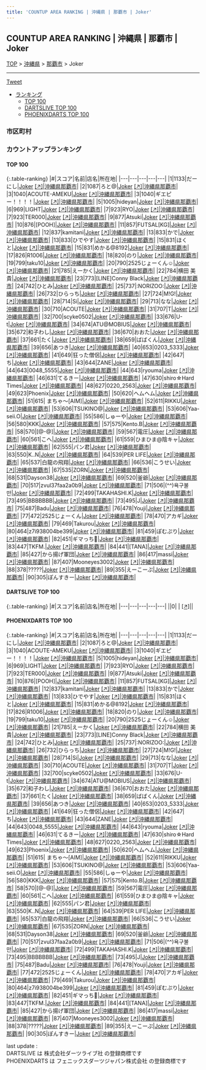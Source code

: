 ```yaml
---
title: 'COUNTUP AREA RANKING | 沖縄県 | 那覇市 | Joker'
---
```

## COUNTUP AREA RANKING | 沖縄県 | 那覇市 | Joker

[TOP](/darts/rank/) > [沖縄県](/darts/rank/沖縄県/) > [那覇市](/darts/rank/沖縄県/那覇市/) > Joker

___

<a href="https://twitter.com/share?ref_src=twsrc%5Etfw" data-text="COUNTUP AREA RANKING | 沖縄県那覇市Joker" class="twitter-share-button" data-hashtags="DARTSLIVE,PHOENIXDARTS,darts,ダーツ" data-show-count="false">Tweet</a>

* [ランキング](#カウントアップランキング)
    * [TOP 100](#top-100)
    * [DARTSLIVE TOP 100](#dartslive-top-100)
    * [PHOENIXDARTS TOP 100](#phoenixdarts-top-100)

### 市区町村

<ul>

</ul>

### カウントアップランキング

#### TOP 100



{:.table-ranking}
|#|スコア|名前|店名|所在地|
|---|---|---|---|---|
|1|1133|<span class="rank-name-pd">だーにし</span>|<a href="/darts/rank/shops/41122.html">Joker</a> <a href="https://vs.phoenixdarts.com/jp/shop/shopDetailInfo/s_41122?s_seq=41122">[↗]</a>|<a href="/darts/rank/沖縄県/那覇市">沖縄県那覇市</a>|
|2|1087|<span class="rank-name-pd">ろと@</span>|<a href="/darts/rank/shops/41122.html">Joker</a> <a href="https://vs.phoenixdarts.com/jp/shop/shopDetailInfo/s_41122?s_seq=41122">[↗]</a>|<a href="/darts/rank/沖縄県/那覇市">沖縄県那覇市</a>|
|3|1040|<span class="rank-name-pd">ACOUTE-AMEKU</span>|<a href="/darts/rank/shops/41122.html">Joker</a> <a href="https://vs.phoenixdarts.com/jp/shop/shopDetailInfo/s_41122?s_seq=41122">[↗]</a>|<a href="/darts/rank/沖縄県/那覇市">沖縄県那覇市</a>|
|3|1040|<span class="rank-name-pd">ギエピー！！！！</span>|<a href="/darts/rank/shops/41122.html">Joker</a> <a href="https://vs.phoenixdarts.com/jp/shop/shopDetailInfo/s_41122?s_seq=41122">[↗]</a>|<a href="/darts/rank/沖縄県/那覇市">沖縄県那覇市</a>|
|5|1005|<span class="rank-name-pd">hideyan</span>|<a href="/darts/rank/shops/41122.html">Joker</a> <a href="https://vs.phoenixdarts.com/jp/shop/shopDetailInfo/s_41122?s_seq=41122">[↗]</a>|<a href="/darts/rank/沖縄県/那覇市">沖縄県那覇市</a>|
|6|969|<span class="rank-name-pd">LIGHT</span>|<a href="/darts/rank/shops/41122.html">Joker</a> <a href="https://vs.phoenixdarts.com/jp/shop/shopDetailInfo/s_41122?s_seq=41122">[↗]</a>|<a href="/darts/rank/沖縄県/那覇市">沖縄県那覇市</a>|
|7|923|<span class="rank-name-pd">RYO</span>|<a href="/darts/rank/shops/41122.html">Joker</a> <a href="https://vs.phoenixdarts.com/jp/shop/shopDetailInfo/s_41122?s_seq=41122">[↗]</a>|<a href="/darts/rank/沖縄県/那覇市">沖縄県那覇市</a>|
|7|923|<span class="rank-name-pd">TER000</span>|<a href="/darts/rank/shops/41122.html">Joker</a> <a href="https://vs.phoenixdarts.com/jp/shop/shopDetailInfo/s_41122?s_seq=41122">[↗]</a>|<a href="/darts/rank/沖縄県/那覇市">沖縄県那覇市</a>|
|9|877|<span class="rank-name-pd">Atsuki</span>|<a href="/darts/rank/shops/41122.html">Joker</a> <a href="https://vs.phoenixdarts.com/jp/shop/shopDetailInfo/s_41122?s_seq=41122">[↗]</a>|<a href="/darts/rank/沖縄県/那覇市">沖縄県那覇市</a>|
|10|876|<span class="rank-name-pd">[POOH]</span>|<a href="/darts/rank/shops/41122.html">Joker</a> <a href="https://vs.phoenixdarts.com/jp/shop/shopDetailInfo/s_41122?s_seq=41122">[↗]</a>|<a href="/darts/rank/沖縄県/那覇市">沖縄県那覇市</a>|
|11|857|<span class="rank-name-pd">FUTSAL[KG]</span>|<a href="/darts/rank/shops/41122.html">Joker</a> <a href="https://vs.phoenixdarts.com/jp/shop/shopDetailInfo/s_41122?s_seq=41122">[↗]</a>|<a href="/darts/rank/沖縄県/那覇市">沖縄県那覇市</a>|
|12|837|<span class="rank-name-pd">kamitani</span>|<a href="/darts/rank/shops/41122.html">Joker</a> <a href="https://vs.phoenixdarts.com/jp/shop/shopDetailInfo/s_41122?s_seq=41122">[↗]</a>|<a href="/darts/rank/沖縄県/那覇市">沖縄県那覇市</a>|
|13|833|<span class="rank-name-pd">かで</span>|<a href="/darts/rank/shops/41122.html">Joker</a> <a href="https://vs.phoenixdarts.com/jp/shop/shopDetailInfo/s_41122?s_seq=41122">[↗]</a>|<a href="/darts/rank/沖縄県/那覇市">沖縄県那覇市</a>|
|13|833|<span class="rank-name-pd">ひでやす</span>|<a href="/darts/rank/shops/41122.html">Joker</a> <a href="https://vs.phoenixdarts.com/jp/shop/shopDetailInfo/s_41122?s_seq=41122">[↗]</a>|<a href="/darts/rank/沖縄県/那覇市">沖縄県那覇市</a>|
|15|831|<span class="rank-name-pd">ほくと</span>|<a href="/darts/rank/shops/41122.html">Joker</a> <a href="https://vs.phoenixdarts.com/jp/shop/shopDetailInfo/s_41122?s_seq=41122">[↗]</a>|<a href="/darts/rank/沖縄県/那覇市">沖縄県那覇市</a>|
|15|831|<span class="rank-name-pd">めかる@8192</span>|<a href="/darts/rank/shops/41122.html">Joker</a> <a href="https://vs.phoenixdarts.com/jp/shop/shopDetailInfo/s_41122?s_seq=41122">[↗]</a>|<a href="/darts/rank/沖縄県/那覇市">沖縄県那覇市</a>|
|17|826|<span class="rank-name-pd">R1006</span>|<a href="/darts/rank/shops/41122.html">Joker</a> <a href="https://vs.phoenixdarts.com/jp/shop/shopDetailInfo/s_41122?s_seq=41122">[↗]</a>|<a href="/darts/rank/沖縄県/那覇市">沖縄県那覇市</a>|
|18|820|<span class="rank-name-pd">のり</span>|<a href="/darts/rank/shops/41122.html">Joker</a> <a href="https://vs.phoenixdarts.com/jp/shop/shopDetailInfo/s_41122?s_seq=41122">[↗]</a>|<a href="/darts/rank/沖縄県/那覇市">沖縄県那覇市</a>|
|19|799|<span class="rank-name-pd">taku10</span>|<a href="/darts/rank/shops/41122.html">Joker</a> <a href="https://vs.phoenixdarts.com/jp/shop/shopDetailInfo/s_41122?s_seq=41122">[↗]</a>|<a href="/darts/rank/沖縄県/那覇市">沖縄県那覇市</a>|
|20|790|<span class="rank-name-pd">2525じょーくん☺︎</span>|<a href="/darts/rank/shops/41122.html">Joker</a> <a href="https://vs.phoenixdarts.com/jp/shop/shopDetailInfo/s_41122?s_seq=41122">[↗]</a>|<a href="/darts/rank/沖縄県/那覇市">沖縄県那覇市</a>|
|21|785|<span class="rank-name-pd">えーかく</span>|<a href="/darts/rank/shops/41122.html">Joker</a> <a href="https://vs.phoenixdarts.com/jp/shop/shopDetailInfo/s_41122?s_seq=41122">[↗]</a>|<a href="/darts/rank/沖縄県/那覇市">沖縄県那覇市</a>|
|22|784|<span class="rank-name-pd"><span class="pro-icon-pd"></span>横田 美貴</span>|<a href="/darts/rank/shops/41122.html">Joker</a> <a href="https://vs.phoenixdarts.com/jp/shop/shopDetailInfo/s_41122?s_seq=41122">[↗]</a>|<a href="/darts/rank/沖縄県/那覇市">沖縄県那覇市</a>|
|23|773|<span class="rank-name-pd">[LINE]Conny Black</span>|<a href="/darts/rank/shops/41122.html">Joker</a> <a href="https://vs.phoenixdarts.com/jp/shop/shopDetailInfo/s_41122?s_seq=41122">[↗]</a>|<a href="/darts/rank/沖縄県/那覇市">沖縄県那覇市</a>|
|24|742|<span class="rank-name-pd">ひとみ</span>|<a href="/darts/rank/shops/41122.html">Joker</a> <a href="https://vs.phoenixdarts.com/jp/shop/shopDetailInfo/s_41122?s_seq=41122">[↗]</a>|<a href="/darts/rank/沖縄県/那覇市">沖縄県那覇市</a>|
|25|737|<span class="rank-name-pd">:NORIZOO:</span>|<a href="/darts/rank/shops/41122.html">Joker</a> <a href="https://vs.phoenixdarts.com/jp/shop/shopDetailInfo/s_41122?s_seq=41122">[↗]</a>|<a href="/darts/rank/沖縄県/那覇市">沖縄県那覇市</a>|
|26|732|<span class="rank-name-pd">ひらっち</span>|<a href="/darts/rank/shops/41122.html">Joker</a> <a href="https://vs.phoenixdarts.com/jp/shop/shopDetailInfo/s_41122?s_seq=41122">[↗]</a>|<a href="/darts/rank/沖縄県/那覇市">沖縄県那覇市</a>|
|27|724|<span class="rank-name-pd">M!G!</span>|<a href="/darts/rank/shops/41122.html">Joker</a> <a href="https://vs.phoenixdarts.com/jp/shop/shopDetailInfo/s_41122?s_seq=41122">[↗]</a>|<a href="/darts/rank/沖縄県/那覇市">沖縄県那覇市</a>|
|28|714|<span class="rank-name-pd">Si</span>|<a href="/darts/rank/shops/41122.html">Joker</a> <a href="https://vs.phoenixdarts.com/jp/shop/shopDetailInfo/s_41122?s_seq=41122">[↗]</a>|<a href="/darts/rank/沖縄県/那覇市">沖縄県那覇市</a>|
|29|713|<span class="rank-name-pd">なな</span>|<a href="/darts/rank/shops/41122.html">Joker</a> <a href="https://vs.phoenixdarts.com/jp/shop/shopDetailInfo/s_41122?s_seq=41122">[↗]</a>|<a href="/darts/rank/沖縄県/那覇市">沖縄県那覇市</a>|
|30|710|<span class="rank-name-pd">ACOUTE</span>|<a href="/darts/rank/shops/41122.html">Joker</a> <a href="https://vs.phoenixdarts.com/jp/shop/shopDetailInfo/s_41122?s_seq=41122">[↗]</a>|<a href="/darts/rank/沖縄県/那覇市">沖縄県那覇市</a>|
|31|707|<span class="rank-name-pd">T</span>|<a href="/darts/rank/shops/41122.html">Joker</a> <a href="https://vs.phoenixdarts.com/jp/shop/shopDetailInfo/s_41122?s_seq=41122">[↗]</a>|<a href="/darts/rank/沖縄県/那覇市">沖縄県那覇市</a>|
|32|700|<span class="rank-name-pd">scyke0502</span>|<a href="/darts/rank/shops/41122.html">Joker</a> <a href="https://vs.phoenixdarts.com/jp/shop/shopDetailInfo/s_41122?s_seq=41122">[↗]</a>|<a href="/darts/rank/沖縄県/那覇市">沖縄県那覇市</a>|
|33|676|<span class="rank-name-pd">U-t</span>|<a href="/darts/rank/shops/41122.html">Joker</a> <a href="https://vs.phoenixdarts.com/jp/shop/shopDetailInfo/s_41122?s_seq=41122">[↗]</a>|<a href="/darts/rank/沖縄県/那覇市">沖縄県那覇市</a>|
|34|674|<span class="rank-name-pd">ATU@MOBIUS</span>|<a href="/darts/rank/shops/41122.html">Joker</a> <a href="https://vs.phoenixdarts.com/jp/shop/shopDetailInfo/s_41122?s_seq=41122">[↗]</a>|<a href="/darts/rank/沖縄県/那覇市">沖縄県那覇市</a>|
|35|672|<span class="rank-name-pd">和子わし</span>|<a href="/darts/rank/shops/41122.html">Joker</a> <a href="https://vs.phoenixdarts.com/jp/shop/shopDetailInfo/s_41122?s_seq=41122">[↗]</a>|<a href="/darts/rank/沖縄県/那覇市">沖縄県那覇市</a>|
|36|670|<span class="rank-name-pd">おおた</span>|<a href="/darts/rank/shops/41122.html">Joker</a> <a href="https://vs.phoenixdarts.com/jp/shop/shopDetailInfo/s_41122?s_seq=41122">[↗]</a>|<a href="/darts/rank/沖縄県/那覇市">沖縄県那覇市</a>|
|37|661|<span class="rank-name-pd">たく</span>|<a href="/darts/rank/shops/41122.html">Joker</a> <a href="https://vs.phoenixdarts.com/jp/shop/shopDetailInfo/s_41122?s_seq=41122">[↗]</a>|<a href="/darts/rank/沖縄県/那覇市">沖縄県那覇市</a>|
|38|659|<span class="rank-name-pd">ばばくん</span>|<a href="/darts/rank/shops/41122.html">Joker</a> <a href="https://vs.phoenixdarts.com/jp/shop/shopDetailInfo/s_41122?s_seq=41122">[↗]</a>|<a href="/darts/rank/沖縄県/那覇市">沖縄県那覇市</a>|
|39|656|<span class="rank-name-pd">あつき</span>|<a href="/darts/rank/shops/41122.html">Joker</a> <a href="https://vs.phoenixdarts.com/jp/shop/shopDetailInfo/s_41122?s_seq=41122">[↗]</a>|<a href="/darts/rank/沖縄県/那覇市">沖縄県那覇市</a>|
|40|653|<span class="rank-name-pd">0203_5333</span>|<a href="/darts/rank/shops/41122.html">Joker</a> <a href="https://vs.phoenixdarts.com/jp/shop/shopDetailInfo/s_41122?s_seq=41122">[↗]</a>|<a href="/darts/rank/沖縄県/那覇市">沖縄県那覇市</a>|
|41|649|<span class="rank-name-pd">狂った僧侶</span>|<a href="/darts/rank/shops/41122.html">Joker</a> <a href="https://vs.phoenixdarts.com/jp/shop/shopDetailInfo/s_41122?s_seq=41122">[↗]</a>|<a href="/darts/rank/沖縄県/那覇市">沖縄県那覇市</a>|
|42|647|<span class="rank-name-pd">ち</span>|<a href="/darts/rank/shops/41122.html">Joker</a> <a href="https://vs.phoenixdarts.com/jp/shop/shopDetailInfo/s_41122?s_seq=41122">[↗]</a>|<a href="/darts/rank/沖縄県/那覇市">沖縄県那覇市</a>|
|43|644|<span class="rank-name-pd">ZANE</span>|<a href="/darts/rank/shops/41122.html">Joker</a> <a href="https://vs.phoenixdarts.com/jp/shop/shopDetailInfo/s_41122?s_seq=41122">[↗]</a>|<a href="/darts/rank/沖縄県/那覇市">沖縄県那覇市</a>|
|44|643|<span class="rank-name-pd">0048_5555</span>|<a href="/darts/rank/shops/41122.html">Joker</a> <a href="https://vs.phoenixdarts.com/jp/shop/shopDetailInfo/s_41122?s_seq=41122">[↗]</a>|<a href="/darts/rank/沖縄県/那覇市">沖縄県那覇市</a>|
|44|643|<span class="rank-name-pd">ryouma</span>|<a href="/darts/rank/shops/41122.html">Joker</a> <a href="https://vs.phoenixdarts.com/jp/shop/shopDetailInfo/s_41122?s_seq=41122">[↗]</a>|<a href="/darts/rank/沖縄県/那覇市">沖縄県那覇市</a>|
|46|631|<span class="rank-name-pd">てるきー</span>|<a href="/darts/rank/shops/41122.html">Joker</a> <a href="https://vs.phoenixdarts.com/jp/shop/shopDetailInfo/s_41122?s_seq=41122">[↗]</a>|<a href="/darts/rank/沖縄県/那覇市">沖縄県那覇市</a>|
|47|630|<span class="rank-name-pd">shiro☆Hard Times</span>|<a href="/darts/rank/shops/41122.html">Joker</a> <a href="https://vs.phoenixdarts.com/jp/shop/shopDetailInfo/s_41122?s_seq=41122">[↗]</a>|<a href="/darts/rank/沖縄県/那覇市">沖縄県那覇市</a>|
|48|627|<span class="rank-name-pd">0220_2563</span>|<a href="/darts/rank/shops/41122.html">Joker</a> <a href="https://vs.phoenixdarts.com/jp/shop/shopDetailInfo/s_41122?s_seq=41122">[↗]</a>|<a href="/darts/rank/沖縄県/那覇市">沖縄県那覇市</a>|
|49|623|<span class="rank-name-pd">Phoenix</span>|<a href="/darts/rank/shops/41122.html">Joker</a> <a href="https://vs.phoenixdarts.com/jp/shop/shopDetailInfo/s_41122?s_seq=41122">[↗]</a>|<a href="/darts/rank/沖縄県/那覇市">沖縄県那覇市</a>|
|50|620|<span class="rank-name-pd">ヘムヘム</span>|<a href="/darts/rank/shops/41122.html">Joker</a> <a href="https://vs.phoenixdarts.com/jp/shop/shopDetailInfo/s_41122?s_seq=41122">[↗]</a>|<a href="/darts/rank/沖縄県/那覇市">沖縄県那覇市</a>|
|51|615|<span class="rank-name-pd"> まちゃ～[AIM]</span>|<a href="/darts/rank/shops/41122.html">Joker</a> <a href="https://vs.phoenixdarts.com/jp/shop/shopDetailInfo/s_41122?s_seq=41122">[↗]</a>|<a href="/darts/rank/沖縄県/那覇市">沖縄県那覇市</a>|
|52|611|<span class="rank-name-pd">RIKKU</span>|<a href="/darts/rank/shops/41122.html">Joker</a> <a href="https://vs.phoenixdarts.com/jp/shop/shopDetailInfo/s_41122?s_seq=41122">[↗]</a>|<a href="/darts/rank/沖縄県/那覇市">沖縄県那覇市</a>|
|53|606|<span class="rank-name-pd">TSUKINO@</span>|<a href="/darts/rank/shops/41122.html">Joker</a> <a href="https://vs.phoenixdarts.com/jp/shop/shopDetailInfo/s_41122?s_seq=41122">[↗]</a>|<a href="/darts/rank/沖縄県/那覇市">沖縄県那覇市</a>|
|53|606|<span class="rank-name-pd">Yaa-seii.O</span>|<a href="/darts/rank/shops/41122.html">Joker</a> <a href="https://vs.phoenixdarts.com/jp/shop/shopDetailInfo/s_41122?s_seq=41122">[↗]</a>|<a href="/darts/rank/沖縄県/那覇市">沖縄県那覇市</a>|
|55|586|<span class="rank-name-pd">しゅーや</span>|<a href="/darts/rank/shops/41122.html">Joker</a> <a href="https://vs.phoenixdarts.com/jp/shop/shopDetailInfo/s_41122?s_seq=41122">[↗]</a>|<a href="/darts/rank/沖縄県/那覇市">沖縄県那覇市</a>|
|56|580|<span class="rank-name-pd">KKK</span>|<a href="/darts/rank/shops/41122.html">Joker</a> <a href="https://vs.phoenixdarts.com/jp/shop/shopDetailInfo/s_41122?s_seq=41122">[↗]</a>|<a href="/darts/rank/沖縄県/那覇市">沖縄県那覇市</a>|
|57|575|<span class="rank-name-pd">Kento.B</span>|<a href="/darts/rank/shops/41122.html">Joker</a> <a href="https://vs.phoenixdarts.com/jp/shop/shopDetailInfo/s_41122?s_seq=41122">[↗]</a>|<a href="/darts/rank/沖縄県/那覇市">沖縄県那覇市</a>|
|58|570|<span class="rank-name-pd">[@-@]</span>|<a href="/darts/rank/shops/41122.html">Joker</a> <a href="https://vs.phoenixdarts.com/jp/shop/shopDetailInfo/s_41122?s_seq=41122">[↗]</a>|<a href="/darts/rank/沖縄県/那覇市">沖縄県那覇市</a>|
|59|567|<span class="rank-name-pd">電圧</span>|<a href="/darts/rank/shops/41122.html">Joker</a> <a href="https://vs.phoenixdarts.com/jp/shop/shopDetailInfo/s_41122?s_seq=41122">[↗]</a>|<a href="/darts/rank/沖縄県/那覇市">沖縄県那覇市</a>|
|60|561|<span class="rank-name-pd">こへ</span>|<a href="/darts/rank/shops/41122.html">Joker</a> <a href="https://vs.phoenixdarts.com/jp/shop/shopDetailInfo/s_41122?s_seq=41122">[↗]</a>|<a href="/darts/rank/沖縄県/那覇市">沖縄県那覇市</a>|
|61|559|<span class="rank-name-pd">ひまひま@陰キャ</span>|<a href="/darts/rank/shops/41122.html">Joker</a> <a href="https://vs.phoenixdarts.com/jp/shop/shopDetailInfo/s_41122?s_seq=41122">[↗]</a>|<a href="/darts/rank/沖縄県/那覇市">沖縄県那覇市</a>|
|62|555|<span class="rank-name-pd">パン君</span>|<a href="/darts/rank/shops/41122.html">Joker</a> <a href="https://vs.phoenixdarts.com/jp/shop/shopDetailInfo/s_41122?s_seq=41122">[↗]</a>|<a href="/darts/rank/沖縄県/那覇市">沖縄県那覇市</a>|
|63|550|<span class="rank-name-pd">K..N</span>|<a href="/darts/rank/shops/41122.html">Joker</a> <a href="https://vs.phoenixdarts.com/jp/shop/shopDetailInfo/s_41122?s_seq=41122">[↗]</a>|<a href="/darts/rank/沖縄県/那覇市">沖縄県那覇市</a>|
|64|539|<span class="rank-name-pd">PER LIFE</span>|<a href="/darts/rank/shops/41122.html">Joker</a> <a href="https://vs.phoenixdarts.com/jp/shop/shopDetailInfo/s_41122?s_seq=41122">[↗]</a>|<a href="/darts/rank/沖縄県/那覇市">沖縄県那覇市</a>|
|65|537|<span class="rank-name-pd">白龍の飛翔</span>|<a href="/darts/rank/shops/41122.html">Joker</a> <a href="https://vs.phoenixdarts.com/jp/shop/shopDetailInfo/s_41122?s_seq=41122">[↗]</a>|<a href="/darts/rank/沖縄県/那覇市">沖縄県那覇市</a>|
|66|536|<span class="rank-name-pd">こうせい</span>|<a href="/darts/rank/shops/41122.html">Joker</a> <a href="https://vs.phoenixdarts.com/jp/shop/shopDetailInfo/s_41122?s_seq=41122">[↗]</a>|<a href="/darts/rank/沖縄県/那覇市">沖縄県那覇市</a>|
|67|535|<span class="rank-name-pd">ZORN</span>|<a href="/darts/rank/shops/41122.html">Joker</a> <a href="https://vs.phoenixdarts.com/jp/shop/shopDetailInfo/s_41122?s_seq=41122">[↗]</a>|<a href="/darts/rank/沖縄県/那覇市">沖縄県那覇市</a>|
|68|531|<span class="rank-name-pd">Dayson38</span>|<a href="/darts/rank/shops/41122.html">Joker</a> <a href="https://vs.phoenixdarts.com/jp/shop/shopDetailInfo/s_41122?s_seq=41122">[↗]</a>|<a href="/darts/rank/沖縄県/那覇市">沖縄県那覇市</a>|
|69|520|<span class="rank-name-pd">釜爺</span>|<a href="/darts/rank/shops/41122.html">Joker</a> <a href="https://vs.phoenixdarts.com/jp/shop/shopDetailInfo/s_41122?s_seq=41122">[↗]</a>|<a href="/darts/rank/沖縄県/那覇市">沖縄県那覇市</a>|
|70|517|<span class="rank-name-pd">zvul37faa2a0b9</span>|<a href="/darts/rank/shops/41122.html">Joker</a> <a href="https://vs.phoenixdarts.com/jp/shop/shopDetailInfo/s_41122?s_seq=41122">[↗]</a>|<a href="/darts/rank/沖縄県/那覇市">沖縄県那覇市</a>|
|71|506|<span class="rank-name-pd">(⁠^⁠^⁠)욕구불만</span>|<a href="/darts/rank/shops/41122.html">Joker</a> <a href="https://vs.phoenixdarts.com/jp/shop/shopDetailInfo/s_41122?s_seq=41122">[↗]</a>|<a href="/darts/rank/沖縄県/那覇市">沖縄県那覇市</a>|
|72|499|<span class="rank-name-pd">TAKAHASHI.K</span>|<a href="/darts/rank/shops/41122.html">Joker</a> <a href="https://vs.phoenixdarts.com/jp/shop/shopDetailInfo/s_41122?s_seq=41122">[↗]</a>|<a href="/darts/rank/沖縄県/那覇市">沖縄県那覇市</a>|
|73|495|<span class="rank-name-pd">BBBBBBB</span>|<a href="/darts/rank/shops/41122.html">Joker</a> <a href="https://vs.phoenixdarts.com/jp/shop/shopDetailInfo/s_41122?s_seq=41122">[↗]</a>|<a href="/darts/rank/沖縄県/那覇市">沖縄県那覇市</a>|
|73|495|<span class="rank-name-pd">J</span>|<a href="/darts/rank/shops/41122.html">Joker</a> <a href="https://vs.phoenixdarts.com/jp/shop/shopDetailInfo/s_41122?s_seq=41122">[↗]</a>|<a href="/darts/rank/沖縄県/那覇市">沖縄県那覇市</a>|
|75|487|<span class="rank-name-pd">Badu</span>|<a href="/darts/rank/shops/41122.html">Joker</a> <a href="https://vs.phoenixdarts.com/jp/shop/shopDetailInfo/s_41122?s_seq=41122">[↗]</a>|<a href="/darts/rank/沖縄県/那覇市">沖縄県那覇市</a>|
|76|478|<span class="rank-name-pd">Youji</span>|<a href="/darts/rank/shops/41122.html">Joker</a> <a href="https://vs.phoenixdarts.com/jp/shop/shopDetailInfo/s_41122?s_seq=41122">[↗]</a>|<a href="/darts/rank/沖縄県/那覇市">沖縄県那覇市</a>|
|77|472|<span class="rank-name-pd">2525じょーくん</span>|<a href="/darts/rank/shops/41122.html">Joker</a> <a href="https://vs.phoenixdarts.com/jp/shop/shopDetailInfo/s_41122?s_seq=41122">[↗]</a>|<a href="/darts/rank/沖縄県/那覇市">沖縄県那覇市</a>|
|78|470|<span class="rank-name-pd">アカギ</span>|<a href="/darts/rank/shops/41122.html">Joker</a> <a href="https://vs.phoenixdarts.com/jp/shop/shopDetailInfo/s_41122?s_seq=41122">[↗]</a>|<a href="/darts/rank/沖縄県/那覇市">沖縄県那覇市</a>|
|79|469|<span class="rank-name-pd">Takurou</span>|<a href="/darts/rank/shops/41122.html">Joker</a> <a href="https://vs.phoenixdarts.com/jp/shop/shopDetailInfo/s_41122?s_seq=41122">[↗]</a>|<a href="/darts/rank/沖縄県/那覇市">沖縄県那覇市</a>|
|80|464|<span class="rank-name-pd">z7i938004be399</span>|<a href="/darts/rank/shops/41122.html">Joker</a> <a href="https://vs.phoenixdarts.com/jp/shop/shopDetailInfo/s_41122?s_seq=41122">[↗]</a>|<a href="/darts/rank/沖縄県/那覇市">沖縄県那覇市</a>|
|81|459|<span class="rank-name-pd">ぽむぷり</span>|<a href="/darts/rank/shops/41122.html">Joker</a> <a href="https://vs.phoenixdarts.com/jp/shop/shopDetailInfo/s_41122?s_seq=41122">[↗]</a>|<a href="/darts/rank/沖縄県/那覇市">沖縄県那覇市</a>|
|82|451|<span class="rank-name-pd">ギマっち🎯</span>|<a href="/darts/rank/shops/41122.html">Joker</a> <a href="https://vs.phoenixdarts.com/jp/shop/shopDetailInfo/s_41122?s_seq=41122">[↗]</a>|<a href="/darts/rank/沖縄県/那覇市">沖縄県那覇市</a>|
|83|447|<span class="rank-name-pd">TKFM.</span>|<a href="/darts/rank/shops/41122.html">Joker</a> <a href="https://vs.phoenixdarts.com/jp/shop/shopDetailInfo/s_41122?s_seq=41122">[↗]</a>|<a href="/darts/rank/沖縄県/那覇市">沖縄県那覇市</a>|
|84|441|<span class="rank-name-pd">[TANA]</span>|<a href="/darts/rank/shops/41122.html">Joker</a> <a href="https://vs.phoenixdarts.com/jp/shop/shopDetailInfo/s_41122?s_seq=41122">[↗]</a>|<a href="/darts/rank/沖縄県/那覇市">沖縄県那覇市</a>|
|85|427|<span class="rank-name-pd">から揚げ軍団</span>|<a href="/darts/rank/shops/41122.html">Joker</a> <a href="https://vs.phoenixdarts.com/jp/shop/shopDetailInfo/s_41122?s_seq=41122">[↗]</a>|<a href="/darts/rank/沖縄県/那覇市">沖縄県那覇市</a>|
|86|417|<span class="rank-name-pd">massi</span>|<a href="/darts/rank/shops/41122.html">Joker</a> <a href="https://vs.phoenixdarts.com/jp/shop/shopDetailInfo/s_41122?s_seq=41122">[↗]</a>|<a href="/darts/rank/沖縄県/那覇市">沖縄県那覇市</a>|
|87|407|<span class="rank-name-pd">Mooneyes3002</span>|<a href="/darts/rank/shops/41122.html">Joker</a> <a href="https://vs.phoenixdarts.com/jp/shop/shopDetailInfo/s_41122?s_seq=41122">[↗]</a>|<a href="/darts/rank/沖縄県/那覇市">沖縄県那覇市</a>|
|88|378|<span class="rank-name-pd">?????</span>|<a href="/darts/rank/shops/41122.html">Joker</a> <a href="https://vs.phoenixdarts.com/jp/shop/shopDetailInfo/s_41122?s_seq=41122">[↗]</a>|<a href="/darts/rank/沖縄県/那覇市">沖縄県那覇市</a>|
|89|355|<span class="rank-name-pd">えーこーぷ</span>|<a href="/darts/rank/shops/41122.html">Joker</a> <a href="https://vs.phoenixdarts.com/jp/shop/shopDetailInfo/s_41122?s_seq=41122">[↗]</a>|<a href="/darts/rank/沖縄県/那覇市">沖縄県那覇市</a>|
|90|305|<span class="rank-name-pd">ぽんすきー</span>|<a href="/darts/rank/shops/41122.html">Joker</a> <a href="https://vs.phoenixdarts.com/jp/shop/shopDetailInfo/s_41122?s_seq=41122">[↗]</a>|<a href="/darts/rank/沖縄県/那覇市">沖縄県那覇市</a>|


#### DARTSLIVE TOP 100



{:.table-ranking}
|#|スコア|名前|店名|所在地|
|---|---|---|---|---|
||0|<span class="rank-name-dl"> </span>|<a href="/darts/rank/shops/.html"></a> <a href="">[↗]</a>|<a href="/darts/rank//"></a>|


#### PHOENIXDARTS TOP 100



{:.table-ranking}
|#|スコア|名前|店名|所在地|
|---|---|---|---|---|
|1|1133|<span class="rank-name-pd">だーにし</span>|<a href="/darts/rank/shops/41122.html">Joker</a> <a href="https://vs.phoenixdarts.com/jp/shop/shopDetailInfo/s_41122?s_seq=41122">[↗]</a>|<a href="/darts/rank/沖縄県/那覇市">沖縄県那覇市</a>|
|2|1087|<span class="rank-name-pd">ろと@</span>|<a href="/darts/rank/shops/41122.html">Joker</a> <a href="https://vs.phoenixdarts.com/jp/shop/shopDetailInfo/s_41122?s_seq=41122">[↗]</a>|<a href="/darts/rank/沖縄県/那覇市">沖縄県那覇市</a>|
|3|1040|<span class="rank-name-pd">ACOUTE-AMEKU</span>|<a href="/darts/rank/shops/41122.html">Joker</a> <a href="https://vs.phoenixdarts.com/jp/shop/shopDetailInfo/s_41122?s_seq=41122">[↗]</a>|<a href="/darts/rank/沖縄県/那覇市">沖縄県那覇市</a>|
|3|1040|<span class="rank-name-pd">ギエピー！！！！</span>|<a href="/darts/rank/shops/41122.html">Joker</a> <a href="https://vs.phoenixdarts.com/jp/shop/shopDetailInfo/s_41122?s_seq=41122">[↗]</a>|<a href="/darts/rank/沖縄県/那覇市">沖縄県那覇市</a>|
|5|1005|<span class="rank-name-pd">hideyan</span>|<a href="/darts/rank/shops/41122.html">Joker</a> <a href="https://vs.phoenixdarts.com/jp/shop/shopDetailInfo/s_41122?s_seq=41122">[↗]</a>|<a href="/darts/rank/沖縄県/那覇市">沖縄県那覇市</a>|
|6|969|<span class="rank-name-pd">LIGHT</span>|<a href="/darts/rank/shops/41122.html">Joker</a> <a href="https://vs.phoenixdarts.com/jp/shop/shopDetailInfo/s_41122?s_seq=41122">[↗]</a>|<a href="/darts/rank/沖縄県/那覇市">沖縄県那覇市</a>|
|7|923|<span class="rank-name-pd">RYO</span>|<a href="/darts/rank/shops/41122.html">Joker</a> <a href="https://vs.phoenixdarts.com/jp/shop/shopDetailInfo/s_41122?s_seq=41122">[↗]</a>|<a href="/darts/rank/沖縄県/那覇市">沖縄県那覇市</a>|
|7|923|<span class="rank-name-pd">TER000</span>|<a href="/darts/rank/shops/41122.html">Joker</a> <a href="https://vs.phoenixdarts.com/jp/shop/shopDetailInfo/s_41122?s_seq=41122">[↗]</a>|<a href="/darts/rank/沖縄県/那覇市">沖縄県那覇市</a>|
|9|877|<span class="rank-name-pd">Atsuki</span>|<a href="/darts/rank/shops/41122.html">Joker</a> <a href="https://vs.phoenixdarts.com/jp/shop/shopDetailInfo/s_41122?s_seq=41122">[↗]</a>|<a href="/darts/rank/沖縄県/那覇市">沖縄県那覇市</a>|
|10|876|<span class="rank-name-pd">[POOH]</span>|<a href="/darts/rank/shops/41122.html">Joker</a> <a href="https://vs.phoenixdarts.com/jp/shop/shopDetailInfo/s_41122?s_seq=41122">[↗]</a>|<a href="/darts/rank/沖縄県/那覇市">沖縄県那覇市</a>|
|11|857|<span class="rank-name-pd">FUTSAL[KG]</span>|<a href="/darts/rank/shops/41122.html">Joker</a> <a href="https://vs.phoenixdarts.com/jp/shop/shopDetailInfo/s_41122?s_seq=41122">[↗]</a>|<a href="/darts/rank/沖縄県/那覇市">沖縄県那覇市</a>|
|12|837|<span class="rank-name-pd">kamitani</span>|<a href="/darts/rank/shops/41122.html">Joker</a> <a href="https://vs.phoenixdarts.com/jp/shop/shopDetailInfo/s_41122?s_seq=41122">[↗]</a>|<a href="/darts/rank/沖縄県/那覇市">沖縄県那覇市</a>|
|13|833|<span class="rank-name-pd">かで</span>|<a href="/darts/rank/shops/41122.html">Joker</a> <a href="https://vs.phoenixdarts.com/jp/shop/shopDetailInfo/s_41122?s_seq=41122">[↗]</a>|<a href="/darts/rank/沖縄県/那覇市">沖縄県那覇市</a>|
|13|833|<span class="rank-name-pd">ひでやす</span>|<a href="/darts/rank/shops/41122.html">Joker</a> <a href="https://vs.phoenixdarts.com/jp/shop/shopDetailInfo/s_41122?s_seq=41122">[↗]</a>|<a href="/darts/rank/沖縄県/那覇市">沖縄県那覇市</a>|
|15|831|<span class="rank-name-pd">ほくと</span>|<a href="/darts/rank/shops/41122.html">Joker</a> <a href="https://vs.phoenixdarts.com/jp/shop/shopDetailInfo/s_41122?s_seq=41122">[↗]</a>|<a href="/darts/rank/沖縄県/那覇市">沖縄県那覇市</a>|
|15|831|<span class="rank-name-pd">めかる@8192</span>|<a href="/darts/rank/shops/41122.html">Joker</a> <a href="https://vs.phoenixdarts.com/jp/shop/shopDetailInfo/s_41122?s_seq=41122">[↗]</a>|<a href="/darts/rank/沖縄県/那覇市">沖縄県那覇市</a>|
|17|826|<span class="rank-name-pd">R1006</span>|<a href="/darts/rank/shops/41122.html">Joker</a> <a href="https://vs.phoenixdarts.com/jp/shop/shopDetailInfo/s_41122?s_seq=41122">[↗]</a>|<a href="/darts/rank/沖縄県/那覇市">沖縄県那覇市</a>|
|18|820|<span class="rank-name-pd">のり</span>|<a href="/darts/rank/shops/41122.html">Joker</a> <a href="https://vs.phoenixdarts.com/jp/shop/shopDetailInfo/s_41122?s_seq=41122">[↗]</a>|<a href="/darts/rank/沖縄県/那覇市">沖縄県那覇市</a>|
|19|799|<span class="rank-name-pd">taku10</span>|<a href="/darts/rank/shops/41122.html">Joker</a> <a href="https://vs.phoenixdarts.com/jp/shop/shopDetailInfo/s_41122?s_seq=41122">[↗]</a>|<a href="/darts/rank/沖縄県/那覇市">沖縄県那覇市</a>|
|20|790|<span class="rank-name-pd">2525じょーくん☺︎</span>|<a href="/darts/rank/shops/41122.html">Joker</a> <a href="https://vs.phoenixdarts.com/jp/shop/shopDetailInfo/s_41122?s_seq=41122">[↗]</a>|<a href="/darts/rank/沖縄県/那覇市">沖縄県那覇市</a>|
|21|785|<span class="rank-name-pd">えーかく</span>|<a href="/darts/rank/shops/41122.html">Joker</a> <a href="https://vs.phoenixdarts.com/jp/shop/shopDetailInfo/s_41122?s_seq=41122">[↗]</a>|<a href="/darts/rank/沖縄県/那覇市">沖縄県那覇市</a>|
|22|784|<span class="rank-name-pd"><span class="pro-icon-pd"></span>横田 美貴</span>|<a href="/darts/rank/shops/41122.html">Joker</a> <a href="https://vs.phoenixdarts.com/jp/shop/shopDetailInfo/s_41122?s_seq=41122">[↗]</a>|<a href="/darts/rank/沖縄県/那覇市">沖縄県那覇市</a>|
|23|773|<span class="rank-name-pd">[LINE]Conny Black</span>|<a href="/darts/rank/shops/41122.html">Joker</a> <a href="https://vs.phoenixdarts.com/jp/shop/shopDetailInfo/s_41122?s_seq=41122">[↗]</a>|<a href="/darts/rank/沖縄県/那覇市">沖縄県那覇市</a>|
|24|742|<span class="rank-name-pd">ひとみ</span>|<a href="/darts/rank/shops/41122.html">Joker</a> <a href="https://vs.phoenixdarts.com/jp/shop/shopDetailInfo/s_41122?s_seq=41122">[↗]</a>|<a href="/darts/rank/沖縄県/那覇市">沖縄県那覇市</a>|
|25|737|<span class="rank-name-pd">:NORIZOO:</span>|<a href="/darts/rank/shops/41122.html">Joker</a> <a href="https://vs.phoenixdarts.com/jp/shop/shopDetailInfo/s_41122?s_seq=41122">[↗]</a>|<a href="/darts/rank/沖縄県/那覇市">沖縄県那覇市</a>|
|26|732|<span class="rank-name-pd">ひらっち</span>|<a href="/darts/rank/shops/41122.html">Joker</a> <a href="https://vs.phoenixdarts.com/jp/shop/shopDetailInfo/s_41122?s_seq=41122">[↗]</a>|<a href="/darts/rank/沖縄県/那覇市">沖縄県那覇市</a>|
|27|724|<span class="rank-name-pd">M!G!</span>|<a href="/darts/rank/shops/41122.html">Joker</a> <a href="https://vs.phoenixdarts.com/jp/shop/shopDetailInfo/s_41122?s_seq=41122">[↗]</a>|<a href="/darts/rank/沖縄県/那覇市">沖縄県那覇市</a>|
|28|714|<span class="rank-name-pd">Si</span>|<a href="/darts/rank/shops/41122.html">Joker</a> <a href="https://vs.phoenixdarts.com/jp/shop/shopDetailInfo/s_41122?s_seq=41122">[↗]</a>|<a href="/darts/rank/沖縄県/那覇市">沖縄県那覇市</a>|
|29|713|<span class="rank-name-pd">なな</span>|<a href="/darts/rank/shops/41122.html">Joker</a> <a href="https://vs.phoenixdarts.com/jp/shop/shopDetailInfo/s_41122?s_seq=41122">[↗]</a>|<a href="/darts/rank/沖縄県/那覇市">沖縄県那覇市</a>|
|30|710|<span class="rank-name-pd">ACOUTE</span>|<a href="/darts/rank/shops/41122.html">Joker</a> <a href="https://vs.phoenixdarts.com/jp/shop/shopDetailInfo/s_41122?s_seq=41122">[↗]</a>|<a href="/darts/rank/沖縄県/那覇市">沖縄県那覇市</a>|
|31|707|<span class="rank-name-pd">T</span>|<a href="/darts/rank/shops/41122.html">Joker</a> <a href="https://vs.phoenixdarts.com/jp/shop/shopDetailInfo/s_41122?s_seq=41122">[↗]</a>|<a href="/darts/rank/沖縄県/那覇市">沖縄県那覇市</a>|
|32|700|<span class="rank-name-pd">scyke0502</span>|<a href="/darts/rank/shops/41122.html">Joker</a> <a href="https://vs.phoenixdarts.com/jp/shop/shopDetailInfo/s_41122?s_seq=41122">[↗]</a>|<a href="/darts/rank/沖縄県/那覇市">沖縄県那覇市</a>|
|33|676|<span class="rank-name-pd">U-t</span>|<a href="/darts/rank/shops/41122.html">Joker</a> <a href="https://vs.phoenixdarts.com/jp/shop/shopDetailInfo/s_41122?s_seq=41122">[↗]</a>|<a href="/darts/rank/沖縄県/那覇市">沖縄県那覇市</a>|
|34|674|<span class="rank-name-pd">ATU@MOBIUS</span>|<a href="/darts/rank/shops/41122.html">Joker</a> <a href="https://vs.phoenixdarts.com/jp/shop/shopDetailInfo/s_41122?s_seq=41122">[↗]</a>|<a href="/darts/rank/沖縄県/那覇市">沖縄県那覇市</a>|
|35|672|<span class="rank-name-pd">和子わし</span>|<a href="/darts/rank/shops/41122.html">Joker</a> <a href="https://vs.phoenixdarts.com/jp/shop/shopDetailInfo/s_41122?s_seq=41122">[↗]</a>|<a href="/darts/rank/沖縄県/那覇市">沖縄県那覇市</a>|
|36|670|<span class="rank-name-pd">おおた</span>|<a href="/darts/rank/shops/41122.html">Joker</a> <a href="https://vs.phoenixdarts.com/jp/shop/shopDetailInfo/s_41122?s_seq=41122">[↗]</a>|<a href="/darts/rank/沖縄県/那覇市">沖縄県那覇市</a>|
|37|661|<span class="rank-name-pd">たく</span>|<a href="/darts/rank/shops/41122.html">Joker</a> <a href="https://vs.phoenixdarts.com/jp/shop/shopDetailInfo/s_41122?s_seq=41122">[↗]</a>|<a href="/darts/rank/沖縄県/那覇市">沖縄県那覇市</a>|
|38|659|<span class="rank-name-pd">ばばくん</span>|<a href="/darts/rank/shops/41122.html">Joker</a> <a href="https://vs.phoenixdarts.com/jp/shop/shopDetailInfo/s_41122?s_seq=41122">[↗]</a>|<a href="/darts/rank/沖縄県/那覇市">沖縄県那覇市</a>|
|39|656|<span class="rank-name-pd">あつき</span>|<a href="/darts/rank/shops/41122.html">Joker</a> <a href="https://vs.phoenixdarts.com/jp/shop/shopDetailInfo/s_41122?s_seq=41122">[↗]</a>|<a href="/darts/rank/沖縄県/那覇市">沖縄県那覇市</a>|
|40|653|<span class="rank-name-pd">0203_5333</span>|<a href="/darts/rank/shops/41122.html">Joker</a> <a href="https://vs.phoenixdarts.com/jp/shop/shopDetailInfo/s_41122?s_seq=41122">[↗]</a>|<a href="/darts/rank/沖縄県/那覇市">沖縄県那覇市</a>|
|41|649|<span class="rank-name-pd">狂った僧侶</span>|<a href="/darts/rank/shops/41122.html">Joker</a> <a href="https://vs.phoenixdarts.com/jp/shop/shopDetailInfo/s_41122?s_seq=41122">[↗]</a>|<a href="/darts/rank/沖縄県/那覇市">沖縄県那覇市</a>|
|42|647|<span class="rank-name-pd">ち</span>|<a href="/darts/rank/shops/41122.html">Joker</a> <a href="https://vs.phoenixdarts.com/jp/shop/shopDetailInfo/s_41122?s_seq=41122">[↗]</a>|<a href="/darts/rank/沖縄県/那覇市">沖縄県那覇市</a>|
|43|644|<span class="rank-name-pd">ZANE</span>|<a href="/darts/rank/shops/41122.html">Joker</a> <a href="https://vs.phoenixdarts.com/jp/shop/shopDetailInfo/s_41122?s_seq=41122">[↗]</a>|<a href="/darts/rank/沖縄県/那覇市">沖縄県那覇市</a>|
|44|643|<span class="rank-name-pd">0048_5555</span>|<a href="/darts/rank/shops/41122.html">Joker</a> <a href="https://vs.phoenixdarts.com/jp/shop/shopDetailInfo/s_41122?s_seq=41122">[↗]</a>|<a href="/darts/rank/沖縄県/那覇市">沖縄県那覇市</a>|
|44|643|<span class="rank-name-pd">ryouma</span>|<a href="/darts/rank/shops/41122.html">Joker</a> <a href="https://vs.phoenixdarts.com/jp/shop/shopDetailInfo/s_41122?s_seq=41122">[↗]</a>|<a href="/darts/rank/沖縄県/那覇市">沖縄県那覇市</a>|
|46|631|<span class="rank-name-pd">てるきー</span>|<a href="/darts/rank/shops/41122.html">Joker</a> <a href="https://vs.phoenixdarts.com/jp/shop/shopDetailInfo/s_41122?s_seq=41122">[↗]</a>|<a href="/darts/rank/沖縄県/那覇市">沖縄県那覇市</a>|
|47|630|<span class="rank-name-pd">shiro☆Hard Times</span>|<a href="/darts/rank/shops/41122.html">Joker</a> <a href="https://vs.phoenixdarts.com/jp/shop/shopDetailInfo/s_41122?s_seq=41122">[↗]</a>|<a href="/darts/rank/沖縄県/那覇市">沖縄県那覇市</a>|
|48|627|<span class="rank-name-pd">0220_2563</span>|<a href="/darts/rank/shops/41122.html">Joker</a> <a href="https://vs.phoenixdarts.com/jp/shop/shopDetailInfo/s_41122?s_seq=41122">[↗]</a>|<a href="/darts/rank/沖縄県/那覇市">沖縄県那覇市</a>|
|49|623|<span class="rank-name-pd">Phoenix</span>|<a href="/darts/rank/shops/41122.html">Joker</a> <a href="https://vs.phoenixdarts.com/jp/shop/shopDetailInfo/s_41122?s_seq=41122">[↗]</a>|<a href="/darts/rank/沖縄県/那覇市">沖縄県那覇市</a>|
|50|620|<span class="rank-name-pd">ヘムヘム</span>|<a href="/darts/rank/shops/41122.html">Joker</a> <a href="https://vs.phoenixdarts.com/jp/shop/shopDetailInfo/s_41122?s_seq=41122">[↗]</a>|<a href="/darts/rank/沖縄県/那覇市">沖縄県那覇市</a>|
|51|615|<span class="rank-name-pd"> まちゃ～[AIM]</span>|<a href="/darts/rank/shops/41122.html">Joker</a> <a href="https://vs.phoenixdarts.com/jp/shop/shopDetailInfo/s_41122?s_seq=41122">[↗]</a>|<a href="/darts/rank/沖縄県/那覇市">沖縄県那覇市</a>|
|52|611|<span class="rank-name-pd">RIKKU</span>|<a href="/darts/rank/shops/41122.html">Joker</a> <a href="https://vs.phoenixdarts.com/jp/shop/shopDetailInfo/s_41122?s_seq=41122">[↗]</a>|<a href="/darts/rank/沖縄県/那覇市">沖縄県那覇市</a>|
|53|606|<span class="rank-name-pd">TSUKINO@</span>|<a href="/darts/rank/shops/41122.html">Joker</a> <a href="https://vs.phoenixdarts.com/jp/shop/shopDetailInfo/s_41122?s_seq=41122">[↗]</a>|<a href="/darts/rank/沖縄県/那覇市">沖縄県那覇市</a>|
|53|606|<span class="rank-name-pd">Yaa-seii.O</span>|<a href="/darts/rank/shops/41122.html">Joker</a> <a href="https://vs.phoenixdarts.com/jp/shop/shopDetailInfo/s_41122?s_seq=41122">[↗]</a>|<a href="/darts/rank/沖縄県/那覇市">沖縄県那覇市</a>|
|55|586|<span class="rank-name-pd">しゅーや</span>|<a href="/darts/rank/shops/41122.html">Joker</a> <a href="https://vs.phoenixdarts.com/jp/shop/shopDetailInfo/s_41122?s_seq=41122">[↗]</a>|<a href="/darts/rank/沖縄県/那覇市">沖縄県那覇市</a>|
|56|580|<span class="rank-name-pd">KKK</span>|<a href="/darts/rank/shops/41122.html">Joker</a> <a href="https://vs.phoenixdarts.com/jp/shop/shopDetailInfo/s_41122?s_seq=41122">[↗]</a>|<a href="/darts/rank/沖縄県/那覇市">沖縄県那覇市</a>|
|57|575|<span class="rank-name-pd">Kento.B</span>|<a href="/darts/rank/shops/41122.html">Joker</a> <a href="https://vs.phoenixdarts.com/jp/shop/shopDetailInfo/s_41122?s_seq=41122">[↗]</a>|<a href="/darts/rank/沖縄県/那覇市">沖縄県那覇市</a>|
|58|570|<span class="rank-name-pd">[@-@]</span>|<a href="/darts/rank/shops/41122.html">Joker</a> <a href="https://vs.phoenixdarts.com/jp/shop/shopDetailInfo/s_41122?s_seq=41122">[↗]</a>|<a href="/darts/rank/沖縄県/那覇市">沖縄県那覇市</a>|
|59|567|<span class="rank-name-pd">電圧</span>|<a href="/darts/rank/shops/41122.html">Joker</a> <a href="https://vs.phoenixdarts.com/jp/shop/shopDetailInfo/s_41122?s_seq=41122">[↗]</a>|<a href="/darts/rank/沖縄県/那覇市">沖縄県那覇市</a>|
|60|561|<span class="rank-name-pd">こへ</span>|<a href="/darts/rank/shops/41122.html">Joker</a> <a href="https://vs.phoenixdarts.com/jp/shop/shopDetailInfo/s_41122?s_seq=41122">[↗]</a>|<a href="/darts/rank/沖縄県/那覇市">沖縄県那覇市</a>|
|61|559|<span class="rank-name-pd">ひまひま@陰キャ</span>|<a href="/darts/rank/shops/41122.html">Joker</a> <a href="https://vs.phoenixdarts.com/jp/shop/shopDetailInfo/s_41122?s_seq=41122">[↗]</a>|<a href="/darts/rank/沖縄県/那覇市">沖縄県那覇市</a>|
|62|555|<span class="rank-name-pd">パン君</span>|<a href="/darts/rank/shops/41122.html">Joker</a> <a href="https://vs.phoenixdarts.com/jp/shop/shopDetailInfo/s_41122?s_seq=41122">[↗]</a>|<a href="/darts/rank/沖縄県/那覇市">沖縄県那覇市</a>|
|63|550|<span class="rank-name-pd">K..N</span>|<a href="/darts/rank/shops/41122.html">Joker</a> <a href="https://vs.phoenixdarts.com/jp/shop/shopDetailInfo/s_41122?s_seq=41122">[↗]</a>|<a href="/darts/rank/沖縄県/那覇市">沖縄県那覇市</a>|
|64|539|<span class="rank-name-pd">PER LIFE</span>|<a href="/darts/rank/shops/41122.html">Joker</a> <a href="https://vs.phoenixdarts.com/jp/shop/shopDetailInfo/s_41122?s_seq=41122">[↗]</a>|<a href="/darts/rank/沖縄県/那覇市">沖縄県那覇市</a>|
|65|537|<span class="rank-name-pd">白龍の飛翔</span>|<a href="/darts/rank/shops/41122.html">Joker</a> <a href="https://vs.phoenixdarts.com/jp/shop/shopDetailInfo/s_41122?s_seq=41122">[↗]</a>|<a href="/darts/rank/沖縄県/那覇市">沖縄県那覇市</a>|
|66|536|<span class="rank-name-pd">こうせい</span>|<a href="/darts/rank/shops/41122.html">Joker</a> <a href="https://vs.phoenixdarts.com/jp/shop/shopDetailInfo/s_41122?s_seq=41122">[↗]</a>|<a href="/darts/rank/沖縄県/那覇市">沖縄県那覇市</a>|
|67|535|<span class="rank-name-pd">ZORN</span>|<a href="/darts/rank/shops/41122.html">Joker</a> <a href="https://vs.phoenixdarts.com/jp/shop/shopDetailInfo/s_41122?s_seq=41122">[↗]</a>|<a href="/darts/rank/沖縄県/那覇市">沖縄県那覇市</a>|
|68|531|<span class="rank-name-pd">Dayson38</span>|<a href="/darts/rank/shops/41122.html">Joker</a> <a href="https://vs.phoenixdarts.com/jp/shop/shopDetailInfo/s_41122?s_seq=41122">[↗]</a>|<a href="/darts/rank/沖縄県/那覇市">沖縄県那覇市</a>|
|69|520|<span class="rank-name-pd">釜爺</span>|<a href="/darts/rank/shops/41122.html">Joker</a> <a href="https://vs.phoenixdarts.com/jp/shop/shopDetailInfo/s_41122?s_seq=41122">[↗]</a>|<a href="/darts/rank/沖縄県/那覇市">沖縄県那覇市</a>|
|70|517|<span class="rank-name-pd">zvul37faa2a0b9</span>|<a href="/darts/rank/shops/41122.html">Joker</a> <a href="https://vs.phoenixdarts.com/jp/shop/shopDetailInfo/s_41122?s_seq=41122">[↗]</a>|<a href="/darts/rank/沖縄県/那覇市">沖縄県那覇市</a>|
|71|506|<span class="rank-name-pd">(⁠^⁠^⁠)욕구불만</span>|<a href="/darts/rank/shops/41122.html">Joker</a> <a href="https://vs.phoenixdarts.com/jp/shop/shopDetailInfo/s_41122?s_seq=41122">[↗]</a>|<a href="/darts/rank/沖縄県/那覇市">沖縄県那覇市</a>|
|72|499|<span class="rank-name-pd">TAKAHASHI.K</span>|<a href="/darts/rank/shops/41122.html">Joker</a> <a href="https://vs.phoenixdarts.com/jp/shop/shopDetailInfo/s_41122?s_seq=41122">[↗]</a>|<a href="/darts/rank/沖縄県/那覇市">沖縄県那覇市</a>|
|73|495|<span class="rank-name-pd">BBBBBBB</span>|<a href="/darts/rank/shops/41122.html">Joker</a> <a href="https://vs.phoenixdarts.com/jp/shop/shopDetailInfo/s_41122?s_seq=41122">[↗]</a>|<a href="/darts/rank/沖縄県/那覇市">沖縄県那覇市</a>|
|73|495|<span class="rank-name-pd">J</span>|<a href="/darts/rank/shops/41122.html">Joker</a> <a href="https://vs.phoenixdarts.com/jp/shop/shopDetailInfo/s_41122?s_seq=41122">[↗]</a>|<a href="/darts/rank/沖縄県/那覇市">沖縄県那覇市</a>|
|75|487|<span class="rank-name-pd">Badu</span>|<a href="/darts/rank/shops/41122.html">Joker</a> <a href="https://vs.phoenixdarts.com/jp/shop/shopDetailInfo/s_41122?s_seq=41122">[↗]</a>|<a href="/darts/rank/沖縄県/那覇市">沖縄県那覇市</a>|
|76|478|<span class="rank-name-pd">Youji</span>|<a href="/darts/rank/shops/41122.html">Joker</a> <a href="https://vs.phoenixdarts.com/jp/shop/shopDetailInfo/s_41122?s_seq=41122">[↗]</a>|<a href="/darts/rank/沖縄県/那覇市">沖縄県那覇市</a>|
|77|472|<span class="rank-name-pd">2525じょーくん</span>|<a href="/darts/rank/shops/41122.html">Joker</a> <a href="https://vs.phoenixdarts.com/jp/shop/shopDetailInfo/s_41122?s_seq=41122">[↗]</a>|<a href="/darts/rank/沖縄県/那覇市">沖縄県那覇市</a>|
|78|470|<span class="rank-name-pd">アカギ</span>|<a href="/darts/rank/shops/41122.html">Joker</a> <a href="https://vs.phoenixdarts.com/jp/shop/shopDetailInfo/s_41122?s_seq=41122">[↗]</a>|<a href="/darts/rank/沖縄県/那覇市">沖縄県那覇市</a>|
|79|469|<span class="rank-name-pd">Takurou</span>|<a href="/darts/rank/shops/41122.html">Joker</a> <a href="https://vs.phoenixdarts.com/jp/shop/shopDetailInfo/s_41122?s_seq=41122">[↗]</a>|<a href="/darts/rank/沖縄県/那覇市">沖縄県那覇市</a>|
|80|464|<span class="rank-name-pd">z7i938004be399</span>|<a href="/darts/rank/shops/41122.html">Joker</a> <a href="https://vs.phoenixdarts.com/jp/shop/shopDetailInfo/s_41122?s_seq=41122">[↗]</a>|<a href="/darts/rank/沖縄県/那覇市">沖縄県那覇市</a>|
|81|459|<span class="rank-name-pd">ぽむぷり</span>|<a href="/darts/rank/shops/41122.html">Joker</a> <a href="https://vs.phoenixdarts.com/jp/shop/shopDetailInfo/s_41122?s_seq=41122">[↗]</a>|<a href="/darts/rank/沖縄県/那覇市">沖縄県那覇市</a>|
|82|451|<span class="rank-name-pd">ギマっち🎯</span>|<a href="/darts/rank/shops/41122.html">Joker</a> <a href="https://vs.phoenixdarts.com/jp/shop/shopDetailInfo/s_41122?s_seq=41122">[↗]</a>|<a href="/darts/rank/沖縄県/那覇市">沖縄県那覇市</a>|
|83|447|<span class="rank-name-pd">TKFM.</span>|<a href="/darts/rank/shops/41122.html">Joker</a> <a href="https://vs.phoenixdarts.com/jp/shop/shopDetailInfo/s_41122?s_seq=41122">[↗]</a>|<a href="/darts/rank/沖縄県/那覇市">沖縄県那覇市</a>|
|84|441|<span class="rank-name-pd">[TANA]</span>|<a href="/darts/rank/shops/41122.html">Joker</a> <a href="https://vs.phoenixdarts.com/jp/shop/shopDetailInfo/s_41122?s_seq=41122">[↗]</a>|<a href="/darts/rank/沖縄県/那覇市">沖縄県那覇市</a>|
|85|427|<span class="rank-name-pd">から揚げ軍団</span>|<a href="/darts/rank/shops/41122.html">Joker</a> <a href="https://vs.phoenixdarts.com/jp/shop/shopDetailInfo/s_41122?s_seq=41122">[↗]</a>|<a href="/darts/rank/沖縄県/那覇市">沖縄県那覇市</a>|
|86|417|<span class="rank-name-pd">massi</span>|<a href="/darts/rank/shops/41122.html">Joker</a> <a href="https://vs.phoenixdarts.com/jp/shop/shopDetailInfo/s_41122?s_seq=41122">[↗]</a>|<a href="/darts/rank/沖縄県/那覇市">沖縄県那覇市</a>|
|87|407|<span class="rank-name-pd">Mooneyes3002</span>|<a href="/darts/rank/shops/41122.html">Joker</a> <a href="https://vs.phoenixdarts.com/jp/shop/shopDetailInfo/s_41122?s_seq=41122">[↗]</a>|<a href="/darts/rank/沖縄県/那覇市">沖縄県那覇市</a>|
|88|378|<span class="rank-name-pd">?????</span>|<a href="/darts/rank/shops/41122.html">Joker</a> <a href="https://vs.phoenixdarts.com/jp/shop/shopDetailInfo/s_41122?s_seq=41122">[↗]</a>|<a href="/darts/rank/沖縄県/那覇市">沖縄県那覇市</a>|
|89|355|<span class="rank-name-pd">えーこーぷ</span>|<a href="/darts/rank/shops/41122.html">Joker</a> <a href="https://vs.phoenixdarts.com/jp/shop/shopDetailInfo/s_41122?s_seq=41122">[↗]</a>|<a href="/darts/rank/沖縄県/那覇市">沖縄県那覇市</a>|
|90|305|<span class="rank-name-pd">ぽんすきー</span>|<a href="/darts/rank/shops/41122.html">Joker</a> <a href="https://vs.phoenixdarts.com/jp/shop/shopDetailInfo/s_41122?s_seq=41122">[↗]</a>|<a href="/darts/rank/沖縄県/那覇市">沖縄県那覇市</a>|


<div class="footer border-top border-gray-light mt-5 pt-3 text-right text-gray">
    last update : <span style="font-weight: italic" id="foot_last_modified"></span><br />
    DARTSLIVE は 株式会社ダーツライブ社 の登録商標です<br />
    PHOENIXDARTS は フェニックスダーツジャパン株式会社 の登録商標です<br />
</div>

<script src="https://cdnjs.cloudflare.com/ajax/libs/jquery.tablesorter/2.31.3/js/jquery.tablesorter.min.js" integrity="sha512-qzgd5cYSZcosqpzpn7zF2ZId8f/8CHmFKZ8j7mU4OUXTNRd5g+ZHBPsgKEwoqxCtdQvExE5LprwwPAgoicguNg==" crossorigin="anonymous" referrerpolicy="no-referrer"></script>
<link rel="stylesheet" href="https://cdnjs.cloudflare.com/ajax/libs/jquery.tablesorter/2.31.3/css/theme.default.min.css" integrity="sha512-wghhOJkjQX0Lh3NSWvNKeZ0ZpNn+SPVXX1Qyc9OCaogADktxrBiBdKGDoqVUOyhStvMBmJQ8ZdMHiR3wuEq8+w==" crossorigin="anonymous" referrerpolicy="no-referrer" />
<script>
$(function() {
    $(".table-ranking").tablesorter({sortList:[[0, 0]]});
    $("#foot_last_modified").text(formatDate(new Date(document.lastModified), 'yyyy-MM-dd HH:mm:ss'));
});
</script>

<script async src="https://platform.twitter.com/widgets.js" charset="utf-8"></script>